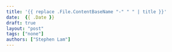 ```yaml
---
title: '{{ replace .File.ContentBaseName "-" " " | title }}'
date:  {{ .Date }}
draft: true
layout: "post"
tags: ["none"]
authors: ["Stephen Lam"]
---
```


